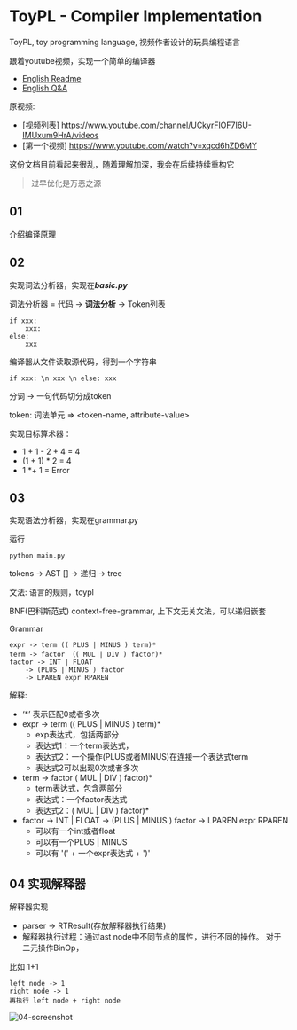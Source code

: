 # ToyPL - Compiler Implementation
ToyPL, toy programming language, 视频作者设计的玩具编程语言

跟着youtube视频，实现一个简单的编译器

- [English Readme](https://github.com/shyandsy/ToyPL-compiler-implementation/blob/main/README.md)
- [English Q&A](https://github.com/shyandsy/ToyPL-compiler-implementation/blob/main/Question-And-Answer.md)

原视频:
- [视频列表] https://www.youtube.com/channel/UCkyrFlOF7I6U-IMUxum9HrA/videos
- [第一个视频] https://www.youtube.com/watch?v=xqcd6hZD6MY

这份文档目前看起来很乱，随着理解加深，我会在后续持续重构它
> 过早优化是万恶之源

## 01 
介绍编译原理

## 02
实现词法分析器，实现在***basic.py***

词法分析器 = 代码 -> **词法分析** -> Token列表
```
if xxx:
    xxx:
else:
    xxx
```

编译器从文件读取源代码，得到一个字符串
```
if xxx: \n xxx \n else: xxx
```

分词 -> 一句代码切分成token

token: 词法单元 => <token-name, attribute-value>

实现目标算术器：
- 1 + 1 - 2 + 4 = 4
- (1 + 1) * 2 = 4
- 1 *+ 1 = Error

## 03
实现语法分析器，实现在grammar.py

运行
```shell
python main.py
```

tokens -> AST
[] -> 递归 -> tree

文法: 语言的规则，toypl

BNF(巴科斯范式)
context-free-grammar, 上下文无关文法，可以递归嵌套

Grammar
```
expr -> term (( PLUS | MINUS ) term)*
term -> factor （( MUL | DIV ) factor)*
factor -> INT | FLOAT
    -> (PLUS | MINUS ) factor
    -> LPAREN expr RPAREN
```

解释:
- ‘*’ 表示匹配0或者多次
- expr -> term (( PLUS | MINUS ) term)*
  - exp表达式，包括两部分
  - 表达式1：一个term表达式，
  - 表达式2：一个操作(PLUS或者MINUS)在连接一个表达式term
  - 表达式2可以出现0次或者多次
- term -> factor ( MUL | DIV ) factor)*
  - term表达式，包含两部分
  - 表达式：一个factor表达式
  - 表达式2：( MUL | DIV ) factor)*
- factor -> INT | FLOAT
    -> (PLUS | MINUS ) factor
    -> LPAREN expr RPAREN
  - 可以有一个int或者float
  - 可以有一个PLUS | MINUS
  - 可以有 '(' + 一个expr表达式 + ')'

## 04 实现解释器

解释器实现
- parser -> RTResult(存放解释器执行结果)
- 解释器执行过程：通过ast node中不同节点的属性，进行不同的操作。
对于二元操作BinOp，

比如 1+1
```
left node -> 1
right node -> 1
再执行 left node + right node
```
![04-screenshot](https://github.com/shyandsy/ToyPL-compiler-implementation/images/04-screenshot.png)